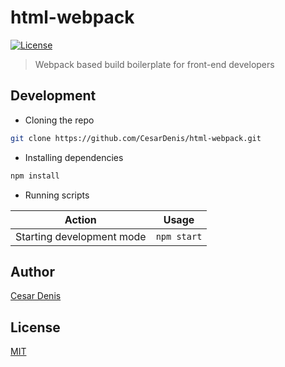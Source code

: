 # html-webpack

[![License][license-badge]][license-url]

> Webpack based build boilerplate for front-end developers

## Development

* Cloning the repo

```bash
git clone https://github.com/CesarDenis/html-webpack.git
```

* Installing dependencies

```bash
npm install
```

* Running scripts

| Action                    | Usage          |
| ------------------------- | -------------- |
| Starting development mode | `npm start`    |

## Author

[Cesar Denis](https://twitter.com/CesarDenis)

## License

[MIT](https://github.com/CesarDenis/html-webpack/blob/master/LICENSE)

[license-badge]: https://img.shields.io/github/license/CesarDenis/html-webpack.svg
[license-url]: https://opensource.org/licenses/MIT
